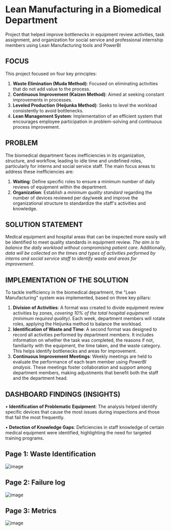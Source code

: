 # Lean Manufacturing in a Biomedical Department
Project that helped improve bottlenecks in equipment review activities, task assignment, and organization for social service and professional internship members using Lean Manufacturing tools and PowerBI

## FOCUS
This project focused on four key principles:
1.	**Waste Elimination (Muda Method)**: Focused on eliminating activities that do not add value to the process.
2.	**Continuous Improvement (Kaizen Method)**: Aimed at seeking constant improvements in processes.
3.	**Leveled Production (Heijunka Method)**: Seeks to level the workload consistently to avoid bottlenecks.
4.	**Lean Management System**: Implementation of an efficient system that encourages employee participation in problem-solving and continuous process improvement.

## PROBLEM
The biomedical department faces inefficiencies in its organization, structure, and workflow, leading to idle time and undefined roles, particularly for interns and social service staff.
The main focus areas to address these inefficiencies are:
1.	**Waiting**: Define specific roles to ensure a minimum number of daily reviews of equipment within the department.
2.	**Organization**: Establish a _minimum quality standard_ regarding the number of devices reviewed per day/week and improve the organizational structure to standardize the staff's activities and knowledge.

## SOLUTION STATEMENT
Medical equipment and hospital areas that can be inspected more easily will be identified to meet quality standards in equipment review. _The aim is to balance the daily workload without compromising patient care_. Additionally, _data will be collected on the times and types of activities performed by interns and social service staff to identify waste and areas for improvement_.

## IMPLEMENTATION OF THE SOLUTION
To tackle inefficiency in the biomedical department, the "Lean Manufacturing" system was implemented, based on three key pillars:
1.	**Division of Activities**: A format was created to divide equipment review activities by zones, _covering 10% of the total hospital equipment (minimum required quality)_. Each week, department members will rotate roles, applying the Heijunka method to balance the workload.
2.	**Identification of Waste and Time**: A second format was designed to record all activities performed by department members. It includes information on whether the task was completed, the reasons if not, familiarity with the equipment, the time taken, and the waste category. This helps identify bottlenecks and areas for improvement.
3.	**Continuous Improvement Meetings**: Weekly meetings are held to evaluate the performance of each team member using _PowerBI analysis_. These meetings foster collaboration and support among department members, making adjustments that benefit both the staff and the department head.

## DASHBOARD FINDINGS (INSIGHTS)
•	**Identification of Problematic Equipment**: The analysis helped identify specific devices that cause the most issues during inspections and those that fail the most frequently.

•	**Detection of Knowledge Gaps**: Deficiencies in staff knowledge of certain medical equipment were identified, highlighting the need for targeted training programs.

## Page 1: Waste Identification
![image](https://github.com/user-attachments/assets/000b3891-837a-457d-b64e-9db3dd7d86ef)

## Page 2: Failure log
![image](https://github.com/user-attachments/assets/c9e4ed7d-a0b5-4088-9ac3-ac8cfbd2f6f6)

## Page 3: Metrics
![image](https://github.com/user-attachments/assets/d3d86977-0d57-4cd0-b926-b161616d9748)




